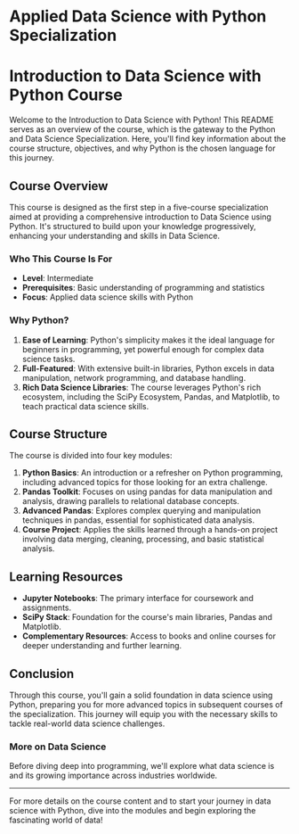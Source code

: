 # Applied Data Science with Python Specialization

# Introduction to Data Science with Python Course

Welcome to the Introduction to Data Science with Python! This README serves as an overview of the course, which is the gateway to the Python and Data Science Specialization. Here, you'll find key information about the course structure, objectives, and why Python is the chosen language for this journey.

## Course Overview

This course is designed as the first step in a five-course specialization aimed at providing a comprehensive introduction to Data Science using Python. It's structured to build upon your knowledge progressively, enhancing your understanding and skills in Data Science.

### Who This Course Is For

- **Level**: Intermediate
- **Prerequisites**: Basic understanding of programming and statistics
- **Focus**: Applied data science skills with Python

### Why Python?

1. **Ease of Learning**: Python's simplicity makes it the ideal language for beginners in programming, yet powerful enough for complex data science tasks.
2. **Full-Featured**: With extensive built-in libraries, Python excels in data manipulation, network programming, and database handling.
3. **Rich Data Science Libraries**: The course leverages Python's rich ecosystem, including the SciPy Ecosystem, Pandas, and Matplotlib, to teach practical data science skills.

## Course Structure

The course is divided into four key modules:

1. **Python Basics**: An introduction or a refresher on Python programming, including advanced topics for those looking for an extra challenge.
2. **Pandas Toolkit**: Focuses on using pandas for data manipulation and analysis, drawing parallels to relational database concepts.
3. **Advanced Pandas**: Explores complex querying and manipulation techniques in pandas, essential for sophisticated data analysis.
4. **Course Project**: Applies the skills learned through a hands-on project involving data merging, cleaning, processing, and basic statistical analysis.

## Learning Resources

- **Jupyter Notebooks**: The primary interface for coursework and assignments.
- **SciPy Stack**: Foundation for the course's main libraries, Pandas and Matplotlib.
- **Complementary Resources**: Access to books and online courses for deeper understanding and further learning.

## Conclusion

Through this course, you'll gain a solid foundation in data science using Python, preparing you for more advanced topics in subsequent courses of the specialization. This journey will equip you with the necessary skills to tackle real-world data science challenges.

### More on Data Science

Before diving deep into programming, we'll explore what data science is and its growing importance across industries worldwide.

---

For more details on the course content and to start your journey in data science with Python, dive into the modules and begin exploring the fascinating world of data!


